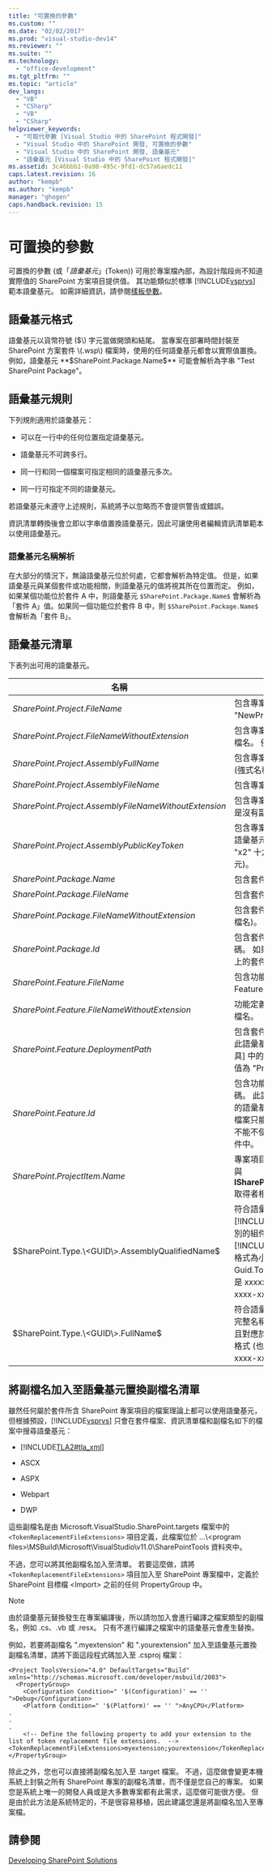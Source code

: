 ```yaml
---
title: "可置換的參數"
ms.custom: ""
ms.date: "02/02/2017"
ms.prod: "visual-studio-dev14"
ms.reviewer: ""
ms.suite: ""
ms.technology: 
  - "office-development"
ms.tgt_pltfrm: ""
ms.topic: "article"
dev_langs: 
  - "VB"
  - "CSharp"
  - "VB"
  - "CSharp"
helpviewer_keywords: 
  - "可取代參數 [Visual Studio 中的 SharePoint 程式開發]"
  - "Visual Studio 中的 SharePoint 開發, 可置換的參數"
  - "Visual Studio 中的 SharePoint 開發, 語彙基元"
  - "語彙基元 [Visual Studio 中的 SharePoint 程式開發]"
ms.assetid: 3c46bbb1-0a98-495c-9fd1-dc57a6aedc11
caps.latest.revision: 16
author: "kempb"
ms.author: "kempb"
manager: "ghogen"
caps.handback.revision: 15
---
```

# 可置換的參數
  可置換的參數 \(或「*語彙基元*」\(Token\)\) 可用於專案檔內部，為設計階段尚不知道實際值的 SharePoint 方案項目提供值。  其功能類似於標準 [!INCLUDE[vsprvs](../sharepoint/includes/vsprvs-md.md)] 範本語彙基元。  如需詳細資訊，請參閱[樣板參數](../ide/template-parameters.md)。  
  
## 語彙基元格式  
 語彙基元以貨幣符號 \($\) 字元當做開頭和結尾。  當專案在部署時間封裝至 SharePoint 方案套件 \(.wsp\) 檔案時，使用的任何語彙基元都會以實際值置換。  例如，語彙基元 **$SharePoint.Package.Name$** 可能會解析為字串 "Test SharePoint Package"。  
  
## 語彙基元規則  
 下列規則適用於語彙基元：  
  
-   可以在一行中的任何位置指定語彙基元。  
  
-   語彙基元不可跨多行。  
  
-   同一行和同一個檔案可指定相同的語彙基元多次。  
  
-   同一行可指定不同的語彙基元。  
  
 若語彙基元未遵守上述規則，系統將予以忽略而不會提供警告或錯誤。  
  
 資訊清單轉換後會立即以字串值置換語彙基元，因此可讓使用者編輯資訊清單範本以使用語彙基元。  
  
### 語彙基元名稱解析  
 在大部分的情況下，無論語彙基元位於何處，它都會解析為特定值。  但是，如果語彙基元與某個套件或功能相關，則語彙基元的值將視其所在位置而定。  例如，如果某個功能位於套件 A 中，則語彙基元 `$SharePoint.Package.Name$` 會解析為「套件 A」值。如果同一個功能位於套件 B 中，則 `$SharePoint.Package.Name$` 會解析為「套件 B」。  
  
## 語彙基元清單  
 下表列出可用的語彙基元。  
  
|名稱|說明|  
|--------|--------|  
|$SharePoint.Project.FileName$|包含專案檔的名稱，例如 "NewProj.csproj"。|  
|$SharePoint.Project.FileNameWithoutExtension$|包含專案檔的名稱，但是沒有副檔名。  例如 "NewProj"。|  
|$SharePoint.Project.AssemblyFullName$|包含專案之輸出組件的顯示名稱 \(強式名稱\)。|  
|$SharePoint.Project.AssemblyFileName$|包含專案之輸出組件的名稱。|  
|$SharePoint.Project.AssemblyFileNameWithoutExtension$|包含專案之輸出組件的名稱，但是沒有副檔名。|  
|$SharePoint.Project.AssemblyPublicKeyToken$|包含專案之輸出組件的公開金鑰語彙基元，已轉換成字串 \(使用 "x2" 十六進位格式的 16 個字元\)。|  
|$SharePoint.Package.Name$|包含套件的名稱。|  
|$SharePoint.Package.FileName$|包含套件定義檔的名稱。|  
|$SharePoint.Package.FileNameWithoutExtension$|包含套件定義檔的名稱 \(沒有副檔名\)。|  
|$SharePoint.Package.Id$|包含套件的 SharePoint 識別碼。  如果某個功能使用在一個以上的套件中，則這個值會變更。|  
|$SharePoint.Feature.FileName$|包含功能定義檔的名稱，例如 Feature1.feature。|  
|$SharePoint.Feature.FileNameWithoutExtension$|功能定義檔的名稱，但是沒有副檔名。|  
|$SharePoint.Feature.DeploymentPath$|包含套件中功能的資料夾名稱。  此語彙基元相當於 \[功能設計工具\] 中的 \[部署路徑\] 屬性。  範例值為 "Project1\_Feature1"。|  
|$SharePoint.Feature.Id$|包含功能的 SharePoint 識別碼。  此語彙基元與所有功能層級的語彙基元一樣，套件中包含的檔案只能透過功能加以使用，但不能不使用功能而直接加入至套件中。|  
|$SharePoint.ProjectItem.Name$|專案項目的名稱 \(而非其檔名\)，與 **ISharePointProjectItem.Name** 取得者相同。|  
|$SharePoint.Type.\<GUID\>.AssemblyQualifiedName$|符合語彙基元的 [!INCLUDE[TLA2#tla_guid](../sharepoint/includes/tla2sharptla-guid-md.md)] 型別的組件限定名稱。  [!INCLUDE[TLA2#tla_guid](../sharepoint/includes/tla2sharptla-guid-md.md)] 的格式為小寫且對應於 Guid.ToString\("D"\) 格式 \(也就是 xxxxxxxx\-xxxx\-xxxx\-xxxx\-xxxxxxxxxxxx\)。|  
|$SharePoint.Type.\<GUID\>.FullName$|符合語彙基元中 GUID 之型別的完整名稱。  GUID 的格式為小寫且對應於 Guid.ToString\("D"\) 格式 \(也就是 xxxxxxxx\-xxxx\-xxxx\-xxxx\-xxxxxxxxxxxx\)。|  
  
## 將副檔名加入至語彙基元置換副檔名清單  
 雖然任何屬於套件所含 SharePoint 專案項目的檔案理論上都可以使用語彙基元，但根據預設，[!INCLUDE[vsprvs](../sharepoint/includes/vsprvs-md.md)] 只會在套件檔案、資訊清單檔和副檔名如下的檔案中搜尋語彙基元：  
  
-   [!INCLUDE[TLA2#tla_xml](../sharepoint/includes/tla2sharptla-xml-md.md)]  
  
-   ASCX  
  
-   ASPX  
  
-   Webpart  
  
-   DWP  
  
 這些副檔名是由 Microsoft.VisualStudio.SharePoint.targets 檔案中的 `<TokenReplacementFileExtensions>` 項目定義，此檔案位於 …\\\<program files\>\\MSBuild\\Microsoft\\VisualStudio\\v11.0\\SharePointTools 資料夾中。  
  
 不過，您可以將其他副檔名加入至清單。  若要這麼做，請將 `<TokenReplacementFileExtensions>` 項目加入至 SharePoint 專案檔中，定義於 SharePoint 目標檔 \<Import\> 之前的任何 PropertyGroup 中。  
  
> [!NOTE]  
>  由於語彙基元替換發生在專案編譯後，所以請勿加入會進行編譯之檔案類型的副檔名，例如 .cs、.vb 或 .resx。  只有不進行編譯之檔案中的語彙基元會產生替換。  
  
 例如，若要將副檔名 ".myextension" 和 ".yourextension" 加入至語彙基元置換副檔名清單，請將下面這段程式碼加入至 .csproj 檔案：  
  
```  
<Project ToolsVersion="4.0" DefaultTargets="Build" xmlns="http://schemas.microsoft.com/developer/msbuild/2003">  
  <PropertyGroup>  
    <Configuration Condition=" '$(Configuration)' == '' ">Debug</Configuration>  
    <Platform Condition=" '$(Platform)' == '' ">AnyCPU</Platform>  
.  
.  
.  
    <!-- Define the following property to add your extension to the list of token replacement file extensions.  -->  
<TokenReplacementFileExtensions>myextension;yourextension</TokenReplacementFileExtensions>  
</PropertyGroup>  
```  
  
 除此之外，您也可以直接將副檔名加入至 .target 檔案。  不過，這麼做會變更本機系統上封裝之所有 SharePoint 專案的副檔名清單，而不僅是您自己的專案。  如果您是系統上唯一的開發人員或是大多數專案都有此需求，這麼做可能很方便。  但是由於此方法是系統特定的，不是很容易移植，因此建議您還是將副檔名加入至專案檔。  
  
## 請參閱  
 [Developing SharePoint Solutions](../sharepoint/developing-sharepoint-solutions.md)  
  
  